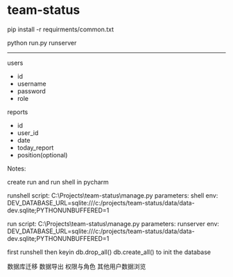 # team-status

pip install -r requirments/common.txt

python run.py runserver


---

users
- id
- username
- password
- role


reports
- id
- user_id
- date
- today_report
- position(optional)


Notes:

create run and run shell in pycharm

runshell
script: C:\Projects\team-status\manage.py
parameters: shell
env: DEV_DATABASE_URL=sqlite:///c:/projects/team-status/data/data-dev.sqlite;PYTHONUNBUFFERED=1

run
script: C:\Projects\team-status\manage.py
parameters: runserver
env: DEV_DATABASE_URL=sqlite:///c:/projects/team-status/data/data-dev.sqlite;PYTHONUNBUFFERED=1

first runshell then keyin 
db.drop_all()
db.create_all() 
to init the database


数据库迁移
数据导出
权限与角色
其他用户数据浏览